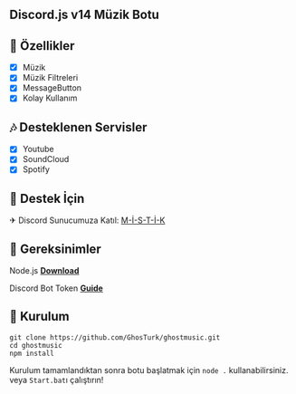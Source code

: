 ## Discord.js v14 Müzik Botu

## 📑 Özellikler

- [x] Müzik
- [x] Müzik Filtreleri
- [x] MessageButton
- [x] Kolay Kullanım

## 🎶 Desteklenen Servisler

- [x] Youtube
- [x] SoundCloud
- [x] Spotify

## 🚨 Destek İçin

✈ Discord Sunucumuza Katıl: [M-İ-S-T-İ-K](https://discord.gg/rQjf43XAzy)

## 🛑 Gereksinimler

Node.js **[Download](https://nodejs.org/dist/v17.0.1/node-v17.0.1-x64.msi)**

Discord Bot Token **[Guide](https://discordjs.guide/preparations/setting-up-a-bot-application.html#creating-your-bot)**

## 💌 Kurulum

```
git clone https://github.com/GhosTurk/ghostmusic.git
cd ghostmusic
npm install
```

Kurulum tamamlandıktan sonra botu başlatmak için `node .` kullanabilirsiniz. veya `Start.bat`ı çalıştırın!

